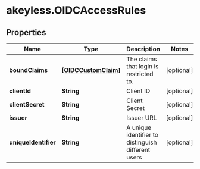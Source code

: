 # akeyless.OIDCAccessRules

## Properties

Name | Type | Description | Notes
------------ | ------------- | ------------- | -------------
**boundClaims** | [**[OIDCCustomClaim]**](OIDCCustomClaim.md) | The claims that login is restricted to. | [optional] 
**clientId** | **String** | Client ID | [optional] 
**clientSecret** | **String** | Client Secret | [optional] 
**issuer** | **String** | Issuer URL | [optional] 
**uniqueIdentifier** | **String** | A unique identifier to distinguish different users | [optional] 


